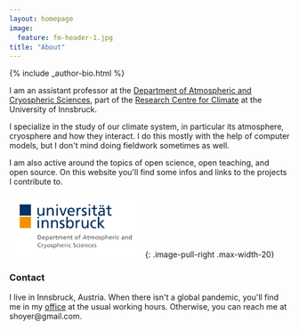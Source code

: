 ```yaml
---
layout: homepage
image:
  feature: fm-header-1.jpg
title: "About"
---
```


<footer role="contentinfo">
  <div class="article-author-bottom">
    {% include _author-bio.html %}
  </div>
</footer>

I am an assistant professor at the
[Department of Atmospheric and Cryospheric Sciences](http://acinn.uibk.ac.at/),
 part of the [Research Centre for Climate](https://www.uibk.ac.at/climate-cryosphere/)
at the University of Innsbruck.

I&#160;specialize in the study of our climate system, in particular 
its atmosphere, cryosphere and how they interact. 
I do this mostly with the help of computer models,
but I don't mind doing fieldwork sometimes as well.

I am also active around the topics of open science, open teaching, and open source.
On this website you'll find some infos and links to the projects I contribute to.

![ACINN Logo](/images/acinn_logo.png)
{: .image-pull-right .max-width-20}

### Contact
<p>
I live in Innsbruck, Austria. When there isn't a global pandemic, you'll find me in my <a href="http://acinn.uibk.ac.at/persons/fabien_maussion">office</a> at the usual
working hours.  Otherwise, you can reach me at <script>document.write("<n uers=\"znvygb:snovra.znhffvba@hvox.np.ng\">snovra.znhffvba@hvox.np.ng</n>".replace(/[a-zA-Z]/g,function(c){return String.fromCharCode((c<="Z"?90:122)>=(c=c.charCodeAt(0)+13)?c:c-26);}))</script><noscript><span style="unicode-bidi:bidi-override;direction:rtl;">moc.liamg@reyohs</span></noscript>.</p>
